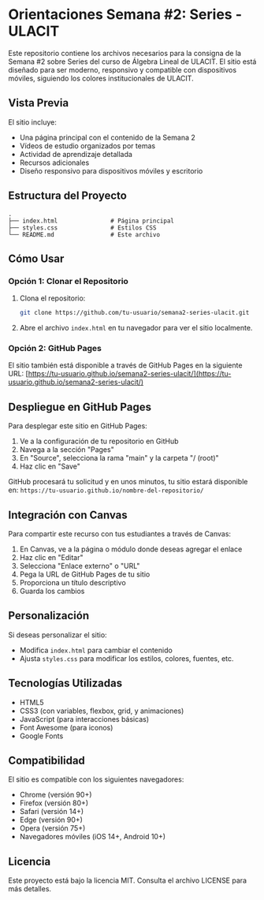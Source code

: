 # Orientaciones Semana #2: Series - ULACIT

Este repositorio contiene los archivos necesarios para la consigna de la Semana #2 sobre Series del curso de Álgebra Lineal de ULACIT. El sitio está diseñado para ser moderno, responsivo y compatible con dispositivos móviles, siguiendo los colores institucionales de ULACIT.

## Vista Previa

El sitio incluye:
- Una página principal con el contenido de la Semana 2
- Vídeos de estudio organizados por temas
- Actividad de aprendizaje detallada
- Recursos adicionales
- Diseño responsivo para dispositivos móviles y escritorio

## Estructura del Proyecto

```
.
├── index.html               # Página principal
├── styles.css               # Estilos CSS
└── README.md                # Este archivo
```

## Cómo Usar

### Opción 1: Clonar el Repositorio

1. Clona el repositorio:
   ```bash
   git clone https://github.com/tu-usuario/semana2-series-ulacit.git
   ```

2. Abre el archivo `index.html` en tu navegador para ver el sitio localmente.

### Opción 2: GitHub Pages

El sitio también está disponible a través de GitHub Pages en la siguiente URL:
[https://tu-usuario.github.io/semana2-series-ulacit/](https://tu-usuario.github.io/semana2-series-ulacit/)

## Despliegue en GitHub Pages

Para desplegar este sitio en GitHub Pages:

1. Ve a la configuración de tu repositorio en GitHub
2. Navega a la sección "Pages"
3. En "Source", selecciona la rama "main" y la carpeta "/ (root)"
4. Haz clic en "Save"

GitHub procesará tu solicitud y en unos minutos, tu sitio estará disponible en:
`https://tu-usuario.github.io/nombre-del-repositorio/`

## Integración con Canvas

Para compartir este recurso con tus estudiantes a través de Canvas:

1. En Canvas, ve a la página o módulo donde deseas agregar el enlace
2. Haz clic en "Editar"
3. Selecciona "Enlace externo" o "URL"
4. Pega la URL de GitHub Pages de tu sitio
5. Proporciona un título descriptivo
6. Guarda los cambios

## Personalización

Si deseas personalizar el sitio:

- Modifica `index.html` para cambiar el contenido
- Ajusta `styles.css` para modificar los estilos, colores, fuentes, etc.

## Tecnologías Utilizadas

- HTML5
- CSS3 (con variables, flexbox, grid, y animaciones)
- JavaScript (para interacciones básicas)
- Font Awesome (para iconos)
- Google Fonts

## Compatibilidad

El sitio es compatible con los siguientes navegadores:
- Chrome (versión 90+)
- Firefox (versión 80+)
- Safari (versión 14+)
- Edge (versión 90+)
- Opera (versión 75+)
- Navegadores móviles (iOS 14+, Android 10+)

## Licencia

Este proyecto está bajo la licencia MIT. Consulta el archivo LICENSE para más detalles.
